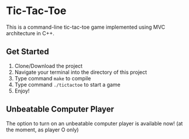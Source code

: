 # Tic-Tac-Toe

This is a command-line tic-tac-toe game implemented using MVC architecture in C++.

## Get Started
1. Clone/Download the project
2. Navigate your terminal into the directory of this project
3. Type command `make` to compile
4. Type command `./tictactoe` to start a game
5. Enjoy!

## Unbeatable Computer Player
The option to turn on an unbeatable computer player is available now! (at the moment, as player O only)
